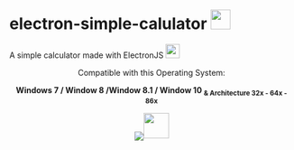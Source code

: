 <h1> electron-simple-calulator <a href="#" /><img width="35PX" src="https://upload.wikimedia.org/wikipedia/commons/thumb/9/91/Electron_Software_Framework_Logo.svg/1200px-Electron_Software_Framework_Logo.svg.png"></img></a></h1>

<p>A simple calculator made with ElectronJS
<a href="#" /><img width="25" src="https://upload.wikimedia.org/wikipedia/commons/thumb/9/91/Electron_Software_Framework_Logo.svg/1200px-Electron_Software_Framework_Logo.svg.png"></img></a></p>

<p align="center">Compatible with this Operating System:</p>
<p align="center"><b> Windows 7 / Window 8 /Window 8.1 / Window 10 <sub>& Architecture 32x - 64x - 86x</b></sub></p>

<a href="https://github.com/AfiCookie/electron-simple-calulator/releases/download/0.0.4/SimpleCalculatorInstaller.exe" />
<p align="center"><img align="center" src="https://i.imgur.com/ujuyDqs.png"></img><img width="45" src="https://img.icons8.com/all/500/cursor.png"></img></p>
